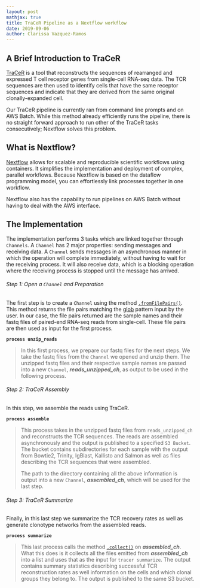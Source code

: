 ```yaml
---
layout: post
mathjax: true
title: TraCeR Pipeline as a Nextflow workflow
date: 2019-09-06
author: Clarissa Vazquez-Ramos
---
```



## A Brief Introduction to TraCeR
[TraCeR](https://github.com/Teichlab/tracer) is a tool that reconstructs the sequences of rearranged and expressed T cell receptor genes from single-cell RNA-seq data. The TCR sequences are then used to identify cells that have the same receptor sequences and indicate that they are derived from the same original clonally-expanded cell.

Our TraCeR pipeline is currently ran from command line prompts and on AWS Batch. While this method already efficiently runs the pipeline, there is no straight forward approach to run other of the TraCeR tasks consecutively; Nextflow solves this problem.

## What is Nextflow?
[Nextflow](https://www.nextflow.io/) allows for scalable and reproducible scientific workflows using containers. It simplifies the implementation and deployment of complex, parallel workflows. Because Nextflow is based on the dataflow programming model, you can effortlessly link processes together in one workflow.

Nextflow also has the capability to run pipelines on AWS Batch without having to deal with the AWS interface.


## The Implementation
The implementation performs 3 tasks which are linked together through `Channels`. A `Channel` has 2 major properties: sending messages and receiving data. A `Channel` sends messages in an asynchronous manner in which the operation will complete immediately, without having to wait for the receiving process. It will also receive data, which is a blocking operation where the receiving process is stopped until the message has arrived.
 
 ###### Step 1: Open a `Channel` and Preparation
  
   The first step is to create a `Channel` using the method [`.fromFilePairs()`](https://www.nextflow.io/docs/latest/channel.html#fromfilepairs). This method returns the file pairs matching the [glob](https://docs.oracle.com/javase/tutorial/essential/io/fileOps.html#glob) pattern input by the user. In our case, the file pairs returned are the sample names and their fastq files of paired-end RNA-seq reads from single-cell. These file pairs are then used as input for the first process.

   **`process unzip_reads`**
<blockquote>
 
   In this first process, we prepare our fastq files for the next steps. We take the fastq files from the `Channel` we opened and unzip them. The unzipped fastq files and their respective sample names are passed into a new `Channel`, ***reads_unzipped_ch***, as output to be used in the following process.

</blockquote>

###### Step 2: TraCeR Assembly
  
   In this step, we assemble the reads using TraCeR.

   **`process assemble`**
<blockquote>
 
   This process takes in the unzipped fastq files from `reads_unzipped_ch` and reconstructs the TCR sequences. The reads are assembled asynchronously and the output is published to a specified `S3 Bucket`. The bucket contains subdirectories for each sample with the output from Bowtie2, Trinity, IgBlast, Kallisto and Salmon as well as files describing the TCR sequences that were assembled.

   The path to the directory containing all the above information is output into a new `Channel`, ***assembled_ch***, which will be used for the last step.
   
</blockquote>

###### Step 3: TraCeR Summarize
  
   Finally, in this last step we summarize the TCR recovery rates as well as generate clonotype networks from the assembled reads.
 
   **`process summarize`**
 <blockquote>
 
   This last process calls the method [`.collect()`](https://www.nextflow.io/docs/latest/operator.html#operator-collect) on ***assembled_ch***. What this does is it collects all the files emitted from ***assembled_ch*** into a list and uses that as the input for `tracer summarize`. The output contains summary statistics describing successful TCR reconstruction rates as well information on the cells and which clonal groups they belong to. The output is published to the same S3 bucket.
   
</blockquote>
